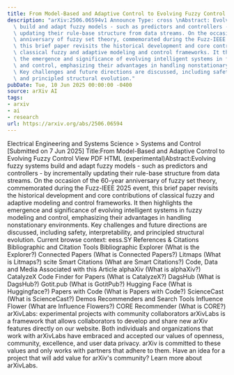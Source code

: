 ```yaml
---
title: From Model-Based and Adaptive Control to Evolving Fuzzy Control
description: "arXiv:2506.06594v1 Announce Type: cross \nAbstract: Evolving fuzzy systems\
  \ build and adapt fuzzy models - such as predictors and controllers - by incrementally\
  \ updating their rule-base structure from data streams. On the occasion of the 60-year\
  \ anniversary of fuzzy set theory, commemorated during the Fuzz-IEEE 2025 event,\
  \ this brief paper revisits the historical development and core contributions of\
  \ classical fuzzy and adaptive modeling and control frameworks. It then highlights\
  \ the emergence and significance of evolving intelligent systems in fuzzy modeling\
  \ and control, emphasizing their advantages in handling nonstationary environments.\
  \ Key challenges and future directions are discussed, including safety, interpretability,\
  \ and principled structural evolution."
pubDate: Tue, 10 Jun 2025 00:00:00 -0400
source: arXiv AI
tags:
- arxiv
- ai
- research
url: https://arxiv.org/abs/2506.06594
---
```


Electrical Engineering and Systems Science > Systems and Control
[Submitted on 7 Jun 2025]
Title:From Model-Based and Adaptive Control to Evolving Fuzzy Control
View PDF HTML (experimental)Abstract:Evolving fuzzy systems build and adapt fuzzy models - such as predictors and controllers - by incrementally updating their rule-base structure from data streams. On the occasion of the 60-year anniversary of fuzzy set theory, commemorated during the Fuzz-IEEE 2025 event, this brief paper revisits the historical development and core contributions of classical fuzzy and adaptive modeling and control frameworks. It then highlights the emergence and significance of evolving intelligent systems in fuzzy modeling and control, emphasizing their advantages in handling nonstationary environments. Key challenges and future directions are discussed, including safety, interpretability, and principled structural evolution.
Current browse context:
eess.SY
References & Citations
Bibliographic and Citation Tools
Bibliographic Explorer (What is the Explorer?)
Connected Papers (What is Connected Papers?)
Litmaps (What is Litmaps?)
scite Smart Citations (What are Smart Citations?)
Code, Data and Media Associated with this Article
alphaXiv (What is alphaXiv?)
CatalyzeX Code Finder for Papers (What is CatalyzeX?)
DagsHub (What is DagsHub?)
Gotit.pub (What is GotitPub?)
Hugging Face (What is Huggingface?)
Papers with Code (What is Papers with Code?)
ScienceCast (What is ScienceCast?)
Demos
Recommenders and Search Tools
Influence Flower (What are Influence Flowers?)
CORE Recommender (What is CORE?)
arXivLabs: experimental projects with community collaborators
arXivLabs is a framework that allows collaborators to develop and share new arXiv features directly on our website.
Both individuals and organizations that work with arXivLabs have embraced and accepted our values of openness, community, excellence, and user data privacy. arXiv is committed to these values and only works with partners that adhere to them.
Have an idea for a project that will add value for arXiv's community? Learn more about arXivLabs.